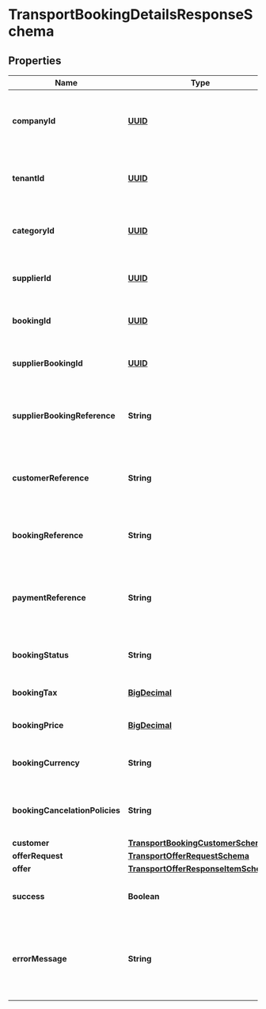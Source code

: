 # TransportBookingDetailsResponseSchema

## Properties
Name | Type | Description | Notes
------------ | ------------- | ------------- | -------------
**companyId** | [**UUID**](UUID.md) | Identifier for the company associated with the booking. |  [optional]
**tenantId** | [**UUID**](UUID.md) | Identifier for the tenant associated with the booking. |  [optional]
**categoryId** | [**UUID**](UUID.md) | Identifier for the category of the booking. |  [optional]
**supplierId** | [**UUID**](UUID.md) | Identifier for the supplier of the booking. |  [optional]
**bookingId** | [**UUID**](UUID.md) | Unique identifier for the booking. |  [optional]
**supplierBookingId** | [**UUID**](UUID.md) | Supplier’s identifier for the booking. |  [optional]
**supplierBookingReference** | **String** | Reference number provided by the supplier for the booking. |  [optional]
**customerReference** | **String** | Customer reference number associated with the booking. |  [optional]
**bookingReference** | **String** | Internal reference number for the booking. |  [optional]
**paymentReference** | **String** | Reference number for the payment associated with the booking. |  [optional]
**bookingStatus** | **String** | Current status of the booking. |  [optional]
**bookingTax** | [**BigDecimal**](BigDecimal.md) | Tax applied to the booking. |  [optional]
**bookingPrice** | [**BigDecimal**](BigDecimal.md) | Total price of the booking. |  [optional]
**bookingCurrency** | **String** | Currency used for the booking pricing. |  [optional]
**bookingCancelationPolicies** | **String** | Cancellation policies applicable to the booking. |  [optional]
**customer** | [**TransportBookingCustomerSchema**](TransportBookingCustomerSchema.md) |  |  [optional]
**offerRequest** | [**TransportOfferRequestSchema**](TransportOfferRequestSchema.md) |  |  [optional]
**offer** | [**TransportOfferResponseItemSchema**](TransportOfferResponseItemSchema.md) |  |  [optional]
**success** | **Boolean** | Indicates if the booking was successful. |  [optional]
**errorMessage** | **String** | Provides details on any error that occurred during the booking process. |  [optional]
